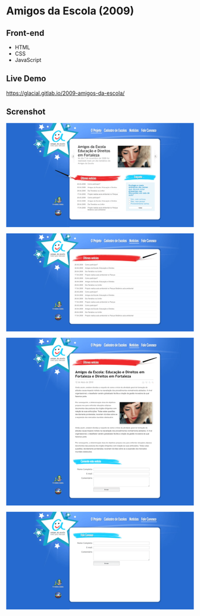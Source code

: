 # Amigos da Escola (2009)

## Front-end 

* HTML
* CSS
* JavaScript

## Live Demo

https://glacial.gitlab.io/2009-amigos-da-escola/

## Screnshot

![screenshot](design/01-home.png)

![screenshot](design/02-ultimas.png)

![screenshot](design/03-noticias.png)

![screenshot](design/04-fale-conosco.png)
